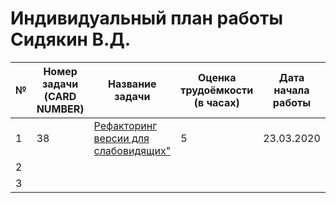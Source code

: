 # Индивидуальный план работы Сидякин В.Д.

| № | Номер задачи (CARD NUMBER) | Название задачи | Оценка трудоёмкости (в часах) | Дата начала работы | Дата сдачи | Ссылка на Pull Request | Комментарий |
|---|---|---|---|---|---|---|---|
| 1 |  38 |[Рефакторинг версии для слабовидящих"](https://trello.com/c/uUAtuvGK/37-рефакторинг-версии-для-слабовидящих)    |  5 |  23.03.2020 |  25.03.2020 | https://github.com/akruzhalov/city_for_all/pull/10  |   |
| 2 |   |   |   |   |   |   |   |
| 3 |   |   |   |   |   |   |   |
